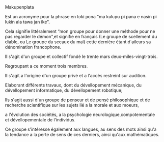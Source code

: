 Makupenplata

Est un acronyme pour la phrase en toki pona "ma kulupu pi pana e nasin pi lukin ala tawa jan ike".

Cela signifie littéralement “mon groupe pour donner une méthode pour ne pas regarder le démon",et signifie en français 
(Le groupe de scellement du diable, ou Le groupe du sceaux du mal) cette dernière étant d'aileurs sa dénomination francophone.

Il s'agit d'un groupe et collectif fondé le trente mars deux-miles-vingt-trois.

Regroupant a ce moment trois membres.

Il s'agit a l'origine d'un groupe privé et a l'accès restreint sur audition.

Elaborant différents travaux, dont du dévellopement mécanique, du dévellopement informatique, du dévellopement robotique;

Ils s'agit aussi d'un groupe de penseur et de pensé philosophique et de recherche scientifique sur les sujets lié a la morale et aux moeurs,

a l'évolution des sociétés, a la psychologie  neurologique,compotementale et dévellopementale de l'individus.

Ce groupe s'intéresse également aux langues, au sens des mots ainsi qu'a la tendance a la perte de sens de ces derniers, ainsi qu'aux mathématiques.